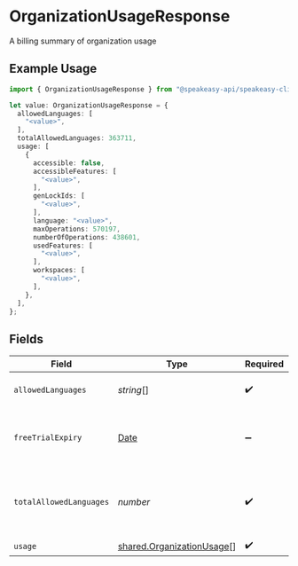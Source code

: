 # OrganizationUsageResponse

A billing summary of organization usage

## Example Usage

```typescript
import { OrganizationUsageResponse } from "@speakeasy-api/speakeasy-client-sdk-typescript/sdk/models/shared";

let value: OrganizationUsageResponse = {
  allowedLanguages: [
    "<value>",
  ],
  totalAllowedLanguages: 363711,
  usage: [
    {
      accessible: false,
      accessibleFeatures: [
        "<value>",
      ],
      genLockIds: [
        "<value>",
      ],
      language: "<value>",
      maxOperations: 570197,
      numberOfOperations: 438601,
      usedFeatures: [
        "<value>",
      ],
      workspaces: [
        "<value>",
      ],
    },
  ],
};
```

## Fields

| Field                                                                                         | Type                                                                                          | Required                                                                                      | Description                                                                                   |
| --------------------------------------------------------------------------------------------- | --------------------------------------------------------------------------------------------- | --------------------------------------------------------------------------------------------- | --------------------------------------------------------------------------------------------- |
| `allowedLanguages`                                                                            | *string*[]                                                                                    | :heavy_check_mark:                                                                            | List of allowed languages                                                                     |
| `freeTrialExpiry`                                                                             | [Date](https://developer.mozilla.org/en-US/docs/Web/JavaScript/Reference/Global_Objects/Date) | :heavy_minus_sign:                                                                            | Expiry date of the free trial, will be null if no trial                                       |
| `totalAllowedLanguages`                                                                       | *number*                                                                                      | :heavy_check_mark:                                                                            | Total number of allowed languages, -1 if unlimited                                            |
| `usage`                                                                                       | [shared.OrganizationUsage](../../../sdk/models/shared/organizationusage.md)[]                 | :heavy_check_mark:                                                                            | N/A                                                                                           |
